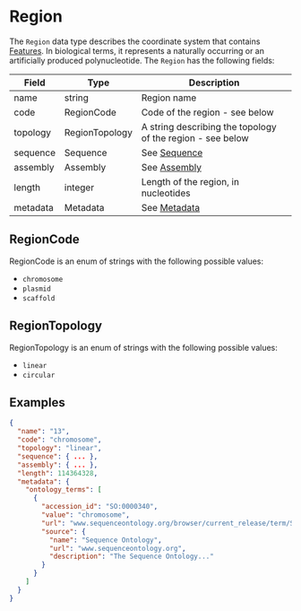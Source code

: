 # Region

The `Region` data type describes the coordinate system that contains [Features](./feature.md). In biological terms, it represents a naturally occurring or an artificially produced polynucleotide. The `Region` has the following fields:

| Field     | Type           | Description |
|-------    |----------------|-------------|
| name      | string         | Region name
| code      | RegionCode     | Code of the region - see below
| topology  | RegionTopology | A string describing the topology of the region - see below
| sequence  | Sequence       | See [Sequence](./sequence.md)
| assembly  | Assembly       | See [Assembly](./assembly.md)
| length    | integer        | Length of the region, in nucleotides
| metadata  | Metadata       | See [Metadata](./generic_metadata.md)

## RegionCode
RegionCode is an enum of strings with the following possible values:
- `chromosome`
- `plasmid`
- `scaffold`

## RegionTopology
RegionTopology is an enum of strings with the following possible values:
- `linear`
- `circular`

## Examples
```json
{
  "name": "13",
  "code": "chromosome",
  "topology": "linear",
  "sequence": { ... },
  "assembly": { ... },
  "length": 114364328,
  "metadata": {
    "ontology_terms": [
      {
        "accession_id": "SO:0000340",
        "value": "chromosome",
        "url": "www.sequenceontology.org/browser/current_release/term/SO:0000340",
        "source": {
          "name": "Sequence Ontology",
          "url": "www.sequenceontology.org",
          "description": "The Sequence Ontology..."
        }
      }
    ]
  }
}
```
